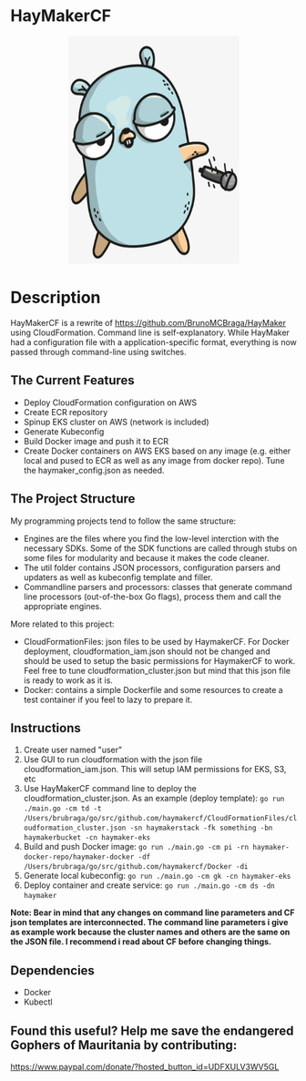 # HayMakerCF

<p align="center">
  <img src="images/gopher.png" height=400px width=300px>
</p>


# Description
HayMakerCF is a rewrite of https://github.com/BrunoMCBraga/HayMaker using CloudFormation. Command line is self-explanatory. While HayMaker had a configuration file with a application-specific format, everything is now passed through command-line using switches.


## The Current Features
- Deploy CloudFormation configuration on AWS
- Create ECR repository
- Spinup EKS cluster on AWS (network is included)
- Generate Kubeconfig
- Build Docker image and push it to ECR
- Create Docker containers on AWS EKS based on any image (e.g. either local and pused to ECR as well as any image from docker repo). Tune the haymaker_config.json as needed. 


## The Project Structure
My programming projects tend to follow the same structure: 
- Engines are the files where you find the low-level interction with the necessary SDKs. Some of the SDK functions are called through stubs on some files for modularity and because it makes the code cleaner. 
- The util folder contains JSON processors, configuration parsers and updaters as well as kubeconfig template and filler. 
- Commandline parsers and processors: classes that generate command line processors (out-of-the-box Go flags), process them and call the appropriate engines. 

More related to this project:
- CloudFormationFiles: json files to be used by HaymakerCF. For Docker deployment, cloudformation_iam.json should not be changed and should be used to setup the basic permissions for HaymakerCF to work. Feel free to tune cloudformation_cluster.json but mind that this json file is ready to work as it is. 
- Docker: contains a simple Dockerfile and some resources to create a test container if you feel to lazy to prepare it.


## Instructions
1. Create user named "user"
2. Use GUI to run cloudformation with the json file cloudformation_iam.json. This will setup IAM permissions for EKS, S3, etc
3. Use HayMakerCF command line to deploy the cloudformation_cluster.json. As an example (deploy template):
`go run ./main.go -cm td -t /Users/brubraga/go/src/github.com/haymakercf/CloudFormationFiles/cloudformation_cluster.json -sn haymakerstack -fk something -bn haymakerbucket -cn haymaker-eks`
4. Build and push Docker image:
`go run ./main.go -cm pi -rn haymaker-docker-repo/haymaker-docker -df /Users/brubraga/go/src/github.com/haymakercf/Docker -di`
5. Generate local kubeconfig:
`go run ./main.go -cm gk -cn haymaker-eks`
6. Deploy container and create service:
`go run ./main.go -cm ds -dn haymaker`

**Note: Bear in mind that any changes on command line parameters and CF json templates are interconnected. The command line parameters i give as example work because the cluster names and others are the same on the JSON file. I recommend i read about CF before changing things.** 

## Dependencies
- Docker
- Kubectl

## Found this useful? Help me save the endangered Gophers of Mauritania by contributing:
https://www.paypal.com/donate/?hosted_button_id=UDFXULV3WV5GL
